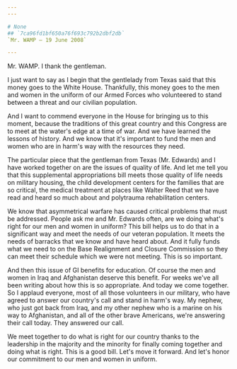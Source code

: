 ```yaml
---
---

# None
## `7ca96fd1bf650a76f693c792b2dbf2db`
`Mr. WAMP — 19 June 2008`

---
```



Mr. WAMP. I thank the gentleman.

I just want to say as I begin that the gentlelady from Texas said 
that this money goes to the White House. Thankfully, this money goes to 
the men and women in the uniform of our Armed Forces who volunteered to 
stand between a threat and our civilian population.

And I want to commend everyone in the House for bringing us to this 
moment, because the traditions of this great country and this Congress 
are to meet at the water's edge at a time of war. And we have learned 
the lessons of history. And we know that it's important to fund the men 
and women who are in harm's way with the resources they need.

The particular piece that the gentleman from Texas (Mr. Edwards) and 
I have worked together on are the issues of quality of life. And let me 
tell you that this supplemental appropriations bill meets those quality 
of life needs on military housing, the child development centers for 
the families that are so critical, the medical treatment at places like 
Walter Reed that we have read and heard so much about and polytrauma 
rehabilitation centers.

We know that asymmetrical warfare has caused critical problems that 
must be addressed. People ask me and Mr. Edwards often, are we doing 
what's right for our men and women in uniform? This bill helps us to do 
that in a significant way and meet the needs of our veteran population. 
It meets the needs of barracks that we know and have heard about. And 
it fully funds what we need to on the Base Realignment and Closure 
Commission so they can meet their schedule which we were not meeting. 
This is so important.

And then this issue of GI benefits for education. Of course the men 
and women in Iraq and Afghanistan deserve this benefit. For weeks we've 
all been writing about how this is so appropriate. And today we come 
together. So I applaud everyone, most of all those volunteers in our 
military, who have agreed to answer our country's call and stand in 
harm's way. My nephew, who just got back from Iraq, and my other nephew 
who is a marine on his way to Afghanistan, and all of the other brave 
Americans, we're answering their call today. They answered our call.

We meet together to do what is right for our country thanks to the 
leadership in the majority and the minority for finally coming together 
and doing what is right. This is a good bill. Let's move it forward. 
And let's honor our commitment to our men and women in uniform.